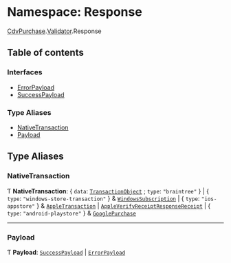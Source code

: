 # Namespace: Response

[CdvPurchase](CdvPurchase.md).[Validator](CdvPurchase.Validator.md).Response

## Table of contents

### Interfaces

- [ErrorPayload](../interfaces/CdvPurchase.Validator.Response.ErrorPayload.md)
- [SuccessPayload](../interfaces/CdvPurchase.Validator.Response.SuccessPayload.md)

### Type Aliases

- [NativeTransaction](CdvPurchase.Validator.Response.md#nativetransaction)
- [Payload](CdvPurchase.Validator.Response.md#payload)

## Type Aliases

### NativeTransaction

Ƭ **NativeTransaction**: { `data`: [`TransactionObject`](../interfaces/CdvPurchase.Braintree.TransactionObject.md) ; `type`: ``"braintree"``  } \| { `type`: ``"windows-store-transaction"``  } & [`WindowsSubscription`](../interfaces/CdvPurchase.WindowsStore.WindowsSubscription.md) \| { `type`: ``"ios-appstore"``  } & [`AppleTransaction`](../interfaces/CdvPurchase.AppleAppStore.VerifyReceipt.AppleTransaction.md) \| [`AppleVerifyReceiptResponseReceipt`](../interfaces/CdvPurchase.AppleAppStore.VerifyReceipt.AppleVerifyReceiptResponseReceipt.md) \| { `type`: ``"android-playstore"``  } & [`GooglePurchase`](CdvPurchase.GooglePlay.PublisherAPI.md#googlepurchase)

___

### Payload

Ƭ **Payload**: [`SuccessPayload`](../interfaces/CdvPurchase.Validator.Response.SuccessPayload.md) \| [`ErrorPayload`](../interfaces/CdvPurchase.Validator.Response.ErrorPayload.md)
